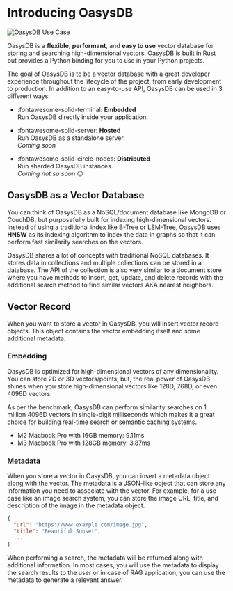# Introducing OasysDB

![OasysDB Use Case](https://i.postimg.cc/k4x4Q55k/banner.png)

OasysDB is a **flexible**, **performant**, and **easy to use** vector database for storing and searching high-dimensional vectors. OasysDB is built in Rust but provides a Python binding for you to use in your Python projects.

The goal of OasysDB is to be a vector database with a great developer experience throughout the lifecycle of the project; from early development to production. In addition to an easy-to-use API, OasysDB can be used in 3 different ways:

<div class="grid cards" markdown>

- :fontawesome-solid-terminal: **Embedded** <br />
  Run OasysDB directly inside your application.

- :fontawesome-solid-server: **Hosted** <br />
  Run OasysDB as a standalone server. <br />
  _Coming soon_

- :fontawesome-solid-circle-nodes: **Distributed** <br />
  Run sharded OasysDB instances. <br />
  _Coming not so soon_ 😉

</div>

## OasysDB as a Vector Database

You can think of OasysDB as a NoSQL/document database like MongoDB or CouchDB, but purposefully built for indexing high-dimensional vectors. Instead of using a traditional index like B-Tree or LSM-Tree, OasysDB uses **HNSW** as its indexing algorithm to index the data in graphs so that it can perform fast similarity searches on the vectors.

OasysDB shares a lot of concepts with traditional NoSQL databases. It stores data in collections and multiple collections can be stored in a database. The API of the collection is also very similar to a document store where you have methods to insert, get, update, and delete records with the additional search method to find similar vectors AKA nearest neighbors.

## Vector Record

When you want to store a vector in OasysDB, you will insert vector record objects. This object contains the vector embedding itself and some additional metadata.

### Embedding

OasysDB is optimized for high-dimensional vectors of any dimensionality. You can store 2D or 3D vectors/points, but, the real power of OasysDB shines when you store high-dimensional vectors like 128D, 768D, or even 4096D vectors.

As per the benchmark, OasysDB can perform similarity searches on 1 million 4096D vectors in single-digit milliseconds which makes it a great choice for building real-time search or semantic caching systems.

- M2 Macbook Pro with 16GB memory: 9.11ms
- M3 Macbook Pro with 128GB memory: 3.87ms

### Metadata

When you store a vector in OasysDB, you can insert a metadata object along with the vector. The metadata is a JSON-like object that can store any information you need to associate with the vector. For example, for a use case like an image search system, you can store the image URL, title, and description of the image in the metadata object.

```json
{
  "url": "https://www.example.com/image.jpg",
  "title": "Beautiful Sunset",
  ...
}
```

When performing a search, the metadata will be returned along with additional information. In most cases, you will use the metadata to display the search results to the user or in case of RAG application, you can use the metadata to generate a relevant answer.
